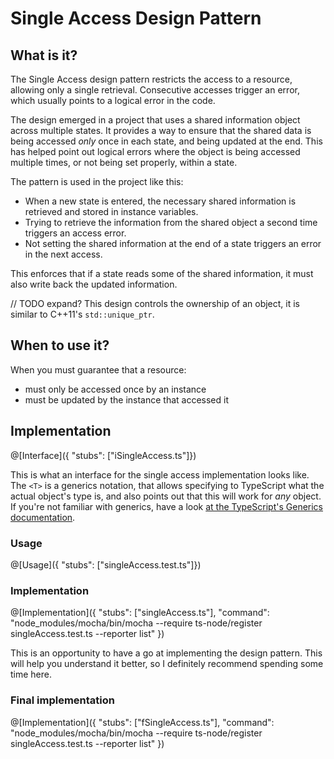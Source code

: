 # Single Access Design Pattern

## What is it?

The Single Access design pattern restricts the access to a resource, allowing only a single retrieval. Consecutive accesses trigger an error, which usually points to a logical error in the code.

The design emerged in a project that uses a shared information object across multiple states. It provides a way to ensure that the shared data is being accessed _only_ once in each state, and being updated at the end. This has helped point out logical errors where the object is being accessed multiple times, or not being set properly, within a state.

The pattern is used in the project like this:

- When a new state is entered, the necessary shared information is retrieved and stored in instance variables.
- Trying to retrieve the information from the shared object a second time triggers an access error.
- Not setting the shared information at the end of a state triggers an error in the next access.

This enforces that if a state reads some of the shared information, it must also write back the updated information.

// TODO expand?
This design controls the ownership of an object, it is similar to C++11's `std::unique_ptr`.

## When to use it?

When you must guarantee that a resource:
- must only be accessed once by an instance
- must be updated by the instance that accessed it

## Implementation

@[Interface]({ "stubs": ["iSingleAccess.ts"]})

This is what an interface for the single access implementation looks like. The `<T>` is a generics notation, that allows specifying to TypeScript what the actual object's type is, and also points out that this will work for _any_ object. If you're not familiar with generics, have a look [at the TypeScript's Generics documentation](https://www.typescriptlang.org/docs/handbook/generics.html).

### Usage

@[Usage]({ "stubs": ["singleAccess.test.ts"]})

### Implementation

@[Implementation]({ "stubs": ["singleAccess.ts"], "command": "node_modules/mocha/bin/mocha --require ts-node/register singleAccess.test.ts --reporter list" })

This is an opportunity to have a go at implementing the design pattern. This will help you understand it better, so I definitely recommend spending some time here.

### Final implementation
@[Implementation]({ "stubs": ["fSingleAccess.ts"], "command": "node_modules/mocha/bin/mocha --require ts-node/register singleAccess.test.ts --reporter list" })
